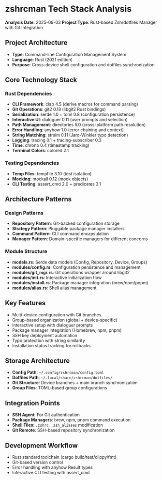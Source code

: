 # zshrcman Tech Stack Analysis
**Analysis Date**: 2025-09-03
**Project Type**: Rust-based Zsh/dotfiles Manager with Git Integration

## Project Architecture
- **Type**: Command-line Configuration Management System
- **Language**: Rust (2021 edition)
- **Purpose**: Cross-device shell configuration and dotfiles synchronization

## Core Technology Stack

### Rust Dependencies
- **CLI Framework**: clap 4.5 (derive macros for command parsing)
- **Git Operations**: git2 0.18 (libgit2 Rust bindings)
- **Serialization**: serde 1.0 + toml 0.8 (configuration persistence)
- **Interactive UI**: dialoguer 0.11 (user prompts and selection)
- **Path Management**: directories 5.0 (cross-platform path resolution)
- **Error Handling**: anyhow 1.0 (error chaining and context)
- **String Matching**: strsim 0.11 (Jaro-Winkler typo detection)
- **Logging**: tracing 0.1 + tracing-subscriber 0.3
- **Time**: chrono 0.4 (timestamp tracking)
- **Terminal Colors**: colored 2.1

### Testing Dependencies
- **Temp Files**: tempfile 3.10 (test isolation)
- **Mocking**: mockall 0.12 (mock objects)
- **CLI Testing**: assert_cmd 2.0 + predicates 3.1

## Architecture Patterns

### Design Patterns
- **Repository Pattern**: Git-backed configuration storage
- **Strategy Pattern**: Pluggable package manager installers
- **Command Pattern**: CLI command encapsulation
- **Manager Pattern**: Domain-specific managers for different concerns

### Module Structure
- **models.rs**: Serde data models (Config, Repository, Device, Groups)
- **modules/config.rs**: Configuration persistence and management
- **modules/git_mgr.rs**: Git operations wrapper around libgit2
- **modules/init.rs**: Interactive initialization flow
- **modules/install.rs**: Package manager integration (brew/npm/pnpm)
- **modules/alias.rs**: Shell alias management

## Key Features
- Multi-device configuration with Git branches
- Group-based organization (global + device-specific)
- Interactive setup with dialoguer prompts
- Package manager integration (Homebrew, npm, pnpm)
- SSH key deployment automation
- Typo protection with string similarity
- Installation status tracking for rollbacks

## Storage Architecture
- **Config Path**: `~/.config/zshrcman/config.toml`
- **Dotfiles Path**: `~/.local/share/zshrcman/dotfiles/`
- **Git Structure**: Device branches + main branch synchronization
- **Group Files**: TOML-based group configurations

## Integration Points
- **SSH Agent**: For Git authentication
- **Package Managers**: brew, npm, pnpm command execution
- **Shell Files**: `.zshrc`, `.zsh_aliases` modification
- **Git Remote**: SSH-based repository synchronization

## Development Workflow
- Rust standard toolchain (cargo build/test/clippy/fmt)
- Git-based version control
- Error handling with anyhow Result types
- Interactive CLI testing with assert_cmd